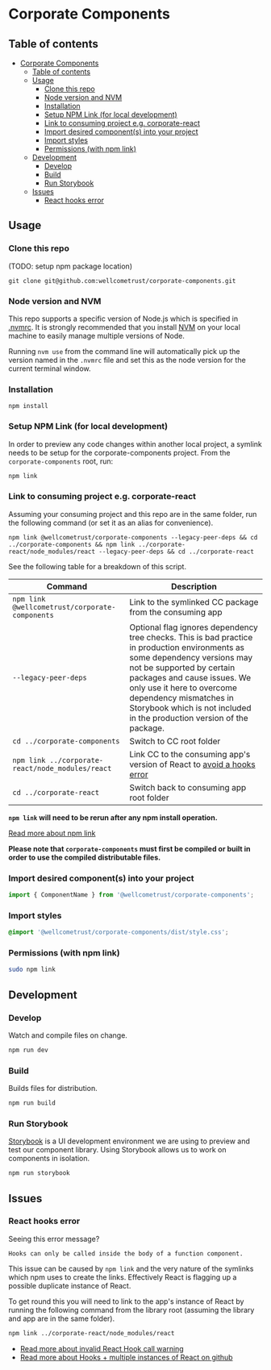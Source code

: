 # Corporate Components

## Table of contents

- [Corporate Components](#corporate-components)
  - [Table of contents](#table-of-contents)
  - [Usage](#usage)
    - [Clone this repo](#clone-this-repo)
    - [Node version and NVM](#node-version-and-nvm)
    - [Installation](#installation)
    - [Setup NPM Link (for local development)](#setup-npm-link-for-local-development)
    - [Link to consuming project e.g. corporate-react](#link-to-consuming-project-eg-corporate-react)
    - [Import desired component(s) into your project](#import-desired-components-into-your-project)
    - [Import styles](#import-styles)
    - [Permissions (with npm link)](#permissions-with-npm-link)
  - [Development](#development)
    - [Develop](#develop)
    - [Build](#build)
    - [Run Storybook](#run-storybook)
  - [Issues](#issues)
    - [React hooks error](#react-hooks-error)

## Usage

### Clone this repo

(TODO: setup npm package location)

`git clone git@github.com:wellcometrust/corporate-components.git`


### Node version and NVM

This repo supports a specific version of Node.js which is specified in [.nvmrc](.nvmrc). It is strongly recommended that you install [NVM](http://nvm.sh/) on your local machine to easily manage multiple versions of Node.

Running `nvm use` from the command line will automatically pick up the version named in the `.nvmrc` file and set this as the node version for the current terminal window.


### Installation

```
npm install
```

### Setup NPM Link (for local development)

In order to preview any code changes within another local project, a symlink needs to be setup for the corporate-components project. From the `corporate-components` root, run:

```bash
npm link
```


### Link to consuming project e.g. corporate-react

Assuming your consuming project and this repo are in the same folder, run the following command (or set it as an alias for convenience).

```npm link @wellcometrust/corporate-components --legacy-peer-deps && cd ../corporate-components && npm link ../corporate-react/node_modules/react --legacy-peer-deps && cd ../corporate-react```

See the following table for a breakdown of this script.

| Command | Description |
| ------ | ------ |
| `npm link @wellcometrust/corporate-components` | Link to the symlinked CC package from the consuming app |
| `--legacy-peer-deps` | Optional flag ignores dependency tree checks. This is bad practice in production environments as some dependency versions may not be supported by certain packages and cause issues. We only use it here to overcome dependency mismatches in Storybook which is not included in the production version of the package. |
| `cd ../corporate-components` | Switch to CC root folder |
| `npm link ../corporate-react/node_modules/react` | Link CC to the consuming app's version of React to [avoid a hooks error](#react-hooks-errors) |
| `cd ../corporate-react` | Switch back to consuming app root folder |

**`npm link` will need to be rerun after any npm install operation.**

[Read more about npm link](https://docs.npmjs.com/cli/link)

**Please note that `corporate-components` must first be compiled or built in order to use the compiled distributable files.**


### Import desired component(s) into your project

```js
import { ComponentName } from '@wellcometrust/corporate-components';
```


### Import styles

```css
@import '@wellcometrust/corporate-components/dist/style.css';
```


### Permissions (with npm link)

```bash
sudo npm link
```

## Development

### Develop

Watch and compile files on change.

```bash
npm run dev
```

### Build

Builds files for distribution.

```bash
npm run build
```

### Run Storybook

[Storybook](https://storybook.js.org/) is a UI development environment we are using to preview and test our component library. Using Storybook allows us to work on components in isolation.

```bash
npm run storybook
```

## Issues

### React hooks error

Seeing this error message?

```Hooks can only be called inside the body of a function component.```

This issue can be caused by `npm link` and the very nature of the symlinks which npm uses to create the links. Effectively React is flagging up a possible duplicate instance of React.

To get round this you will need to link to the app's instance of React by running the following command from the library root (assuming the library and app are in the same folder).

```bash
npm link ../corporate-react/node_modules/react
```

- [Read more about invalid React Hook call warning](https://reactjs.org/warnings/invalid-hook-call-warning.html)
- [Read more about Hooks + multiple instances of React on github](https://github.com/facebook/react/issues/13991)